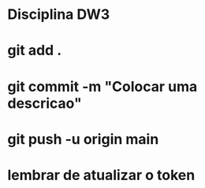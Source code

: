 # Disciplina DW3 

# git add .
# git commit -m "Colocar uma descricao"
# git push -u origin main

# lembrar de atualizar o token 

